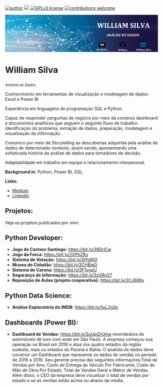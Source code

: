 [![author](https://img.shields.io/badge/author-williamsilva-red.svg)](https://www.linkedin.com/in/william-silva-a4489621a/) [![](https://img.shields.io/badge/python-3.9.7+-blue.svg)](https://www.python.org/downloads/release/python-397/) [![GPLv3 license](https://img.shields.io/badge/License-GPLv3-blue.svg)](http://perso.crans.org/besson/LICENSE.html) [![contributions welcome](https://img.shields.io/badge/contributions-welcome-brightgreen.svg?style=flat)](https://github.com/Willslva/data_science/issues)

<p align="center">
  <img src="banner.jpg" >
</p>

# William Silva
<sub>*Analista de Dados*</sub>

Conhecimento em ferramentas de visualização e modelagem de dados: Excel e Power BI

Experiência em linguagens de programação SQL e Python.

Capaz de responder perguntas de negócio por meio da construo dashboard e documentos analíticos que seguem o seguinte fluxo de trabalho: identificação do problema, extração de dados, preparação, modelagem e visualização da informação.

Comunico por meio de Storytelling as descobertas adquirida pela análise de dados de determinado contexto, assim sendo, apresentando uma sofisticada história da análise de dados para tomadores de decisão.

Adaptabilidade em trabalho em equipe e relacionamento interpessoal. 

**Background in:** Python, Power BI, SQL.

**Links:**
* [Medium](https://medium.com/@willslva)
* [LinkedIn](https://www.linkedin.com/in/william-silva-a4489621a/)



## Projetos:
Veja os projetos publicados por mim:

## Python Developer:
* **Jogo de Carmen Santiego:** https://bit.ly/39DrlCw
* **Jogo da Forca:** https://bit.ly/2XPhZRu
* **Sistema de Votação:** https://bit.ly/3lYg9Gf
* **Museu do Cidadão:** https://bit.ly/3CHBieD
* **Sistema de Carona:** https://bit.ly/3F1onpU
* **Segurança de Informação:** https://bit.ly/3zGRn27
* **Reposição de Aulas (projeto cooperativo):** https://bit.ly/3CJ686y

## Python Data Science:
* **Análise Exploratória do IMDB:** https://bit.ly/3uL2g2e

## Dashboards (Power BI):
* **Dashboard de Vendas:** https://bit.ly/3uUpl2rUma revendedora de automóveis de luxo com sede em São Paulo. A empresa começou sua operação no Brasil em 2016 e atua nos quatro estados da região sudeste, mais os estados do Paraná e Bahia. O analista de dados deve construir um Dashboard que represente os dados de vendas no período de 2016 a 2019. Seu gerente precisa das seguintes informações:Total de Vendas por Ano; Custo de Entrega do Veículo Por Fabricante; Custo de Mão de Obra Por Estado; Total de Vendas Geral e Matriz de Vendas. Além disso, o CEO da empresa deve visualizar o total de vendas por estado e  se  as  vendas  estão  acima  ou  abaixo  da média. 



